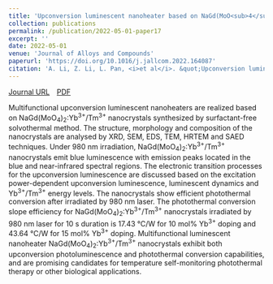 ```yaml
---
title: 'Upconversion luminescent nanoheater based on NaGd(MoO<sub>4</sub>)<sub>2</sub>: Yb<sup>3+</sup>/Tm<sup>3+</sup> nanocrystals: Surfactant-free solvothermal synthesis, upconversion photoluminescence and photothermal conversion'
collection: publications
permalink: /publication/2022-05-01-paper17
excerpt: ''
date: 2022-05-01
venue: 'Journal of Alloys and Compounds'
paperurl: 'https://doi.org/10.1016/j.jallcom.2022.164087'
citation: 'A. Li, Z. Li, L. Pan, <i>et al</i>. &quot;Upconversion luminescent nanoheater based on NaGd(MoO<sub>4</sub>)<sub>2</sub>: Yb<sup>3+</sup>/Tm<sup>3+</sup> nanocrystals: Surfactant-free solvothermal synthesis, upconversion photoluminescence and photothermal conversion&quot;, <i>Journal of Alloys and Compounds</i>, 2022, 904: 164087.'
---
```

[Journal URL](https://www.sciencedirect.com/science/article/abs/pii/S0925838822004789)&emsp;[PDF](files/paper17.pdf)

Multifunctional upconversion luminescent nanoheaters are realized based on NaGd(MoO<sub>4</sub>)<sub>2</sub>:Yb<sup>3+</sup>/Tm<sup>3+</sup> nanocrystals synthesized by surfactant-free solvothermal method. The structure, morphology and composition of the nanocrystals are analysed by XRD, SEM, EDS, TEM, HRTEM and SAED techniques. Under 980 nm irradiation, NaGd(MoO<sub>4</sub>)<sub>2</sub>:Yb<sup>3+</sup>/Tm<sup>3+</sup> nanocrystals emit blue luminescence with emission peaks located in the blue and near-infrared spectral regions. The electronic transition processes for the upconversion luminescence are discussed based on the excitation power-dependent upconversion luminescence, luminescent dynamics and Yb<sup>3+</sup>/Tm<sup>3+</sup> energy levels. The nanocrystals show efficient photothermal conversion after irradiated by 980 nm laser. The photothermal conversion slope efficiency for NaGd(MoO<sub>4</sub>)<sub>2</sub>:Yb<sup>3+</sup>/Tm<sup>3+</sup> nanocrystals irradiated by 980 nm laser for 10 s duration is 17.43 °C/W for 10 mol% Yb<sup>3+</sup> doping and 43.64 °C/W for 15 mol% Yb<sup>3+</sup> doping. Multifunctional luminescent nanoheater NaGd(MoO<sub>4</sub>)<sub>2</sub>:Yb<sup>3+</sup>/Tm<sup>3+</sup> nanocrystals exhibit both upconversion photoluminescence and photothermal conversion capabilities, and are promising candidates for temperature self-monitoring photothermal therapy or other biological applications.